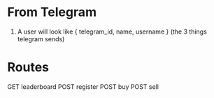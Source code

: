 # From Telegram

1) A user will look like { telegram_id, name, username } (the 3 things telegram sends)


# Routes

GET leaderboard
POST register
POST buy
POST sell
